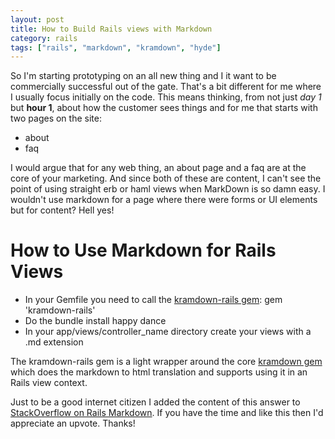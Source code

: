 ```yaml
---
layout: post
title: How to Build Rails views with Markdown
category: rails
tags: ["rails", "markdown", "kramdown", "hyde"]
---
```

So I'm starting prototyping on an all new thing and I it want to be commercially successful out of the gate.  That's a bit different for me where I usually focus initially on the code.  This means thinking, from not just *day 1* but **hour 1**, about how the customer sees things and for me that starts with two pages on the site:

* about
* faq

I would argue that for any web thing, an about page and a faq are at the core of your marketing.  And since both of these are content, I can't see the point of using straight erb or haml views when MarkDown is so damn easy.  I wouldn't use markdown for a page where there were forms or UI elements but for content?  Hell yes!

# How to Use Markdown for Rails Views

* In your Gemfile you need to call the [kramdown-rails gem](https://github.com/chrisroberts/kramdown-rails): gem 'kramdown-rails'
* Do the bundle install happy dance
* In your app/views/controller_name directory create your views with a .md extension

The kramdown-rails gem is a light wrapper around the core [kramdown gem](https://github.com/gettalong/kramdown) which does the markdown to html translation and supports using it in an Rails view context.

Just to be a good internet citizen I added the content of this answer to [StackOverflow on Rails Markdown](http://stackoverflow.com/questions/36957097/rails-4-how-i-use-the-contents-of-a-markdown-file-in-a-view/41362259#41362259).  If you have the time and like this then I'd appreciate an upvote.  Thanks!
